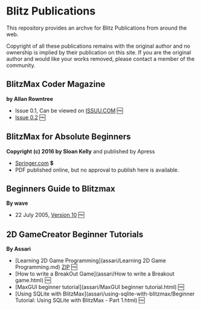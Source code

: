 # Blitz Publications #

This repository provides an archve for Blitz Publications from around the web.

Copyright of all these publications remains with the original author and no ownership is implied by their publication on this site.
If you are the original author and would like your works removed, please contact a member of the community.

## BlitzMax Coder Magazine
**by Allan Rowntree**

* Issue 0.1, Can be viewed on [ISSUU.COM](https://issuu.com/arowx/docs/blitzmaxcoder01heavy) :free:
* [Issue 0.2](blitzmax-coder/blitzmax-coder-02.pdf) :free:

## BlitzMax for Absolute Beginners
**Copyright (c) 2016 by Sloan Kelly** and published by Apress

* [Springer.com](https://link.springer.com/book/10.1007/978-1-4842-2523-3) :heavy_dollar_sign:
* PDF published online, but no approval to publish here is available.

## Beginners Guide to Blitzmax
**By wave**

* 22 July 2005, [Version 10](wave/waves-blitzmax-tutorial-version-10-2005-07-22.pdf) :free:

## 2D GameCreator Beginner Tutorials
**By Assari**

* [Learning 2D Game Programming](assari/Learning 2D Game Programming.md) [ZIP](assari/assari-learning-2d-game-programming.zip)  :free:
* [How to write a BreakOut Game](assari/How to write a Breakout game.html) :free:
* [MaxGUI beginner tutorial](assari/MaxGUI beginner tutorial.html) :free:
* [Using SQLite with BlitzMax](assari/using-sqlite-with-blitzmax/Beginner Tutorial: Using SQLite with BlitzMax - Part 1.html) :free:
